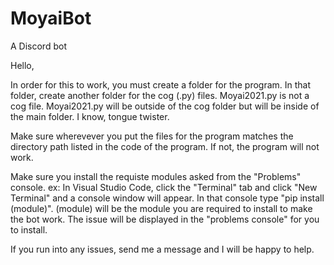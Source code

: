 # MoyaiBot
A Discord bot

Hello, 

In order for this to work, you must create a folder for the program. In that folder, create another folder for the cog (.py) files. Moyai2021.py is not a cog file.
Moyai2021.py will be outside of the cog folder but will be inside of the main folder. I know, tongue twister. 

Make sure wherevever you put the files for the program matches the directory path listed in the code of the program. If not, the program will not work. 

Make sure you install the requiste modules asked from the "Problems" console.
  ex: In Visual Studio Code, click the "Terminal" tab and click "New Terminal" and a console window will appear. In that console type "pip install (module)".
  (module) will be the module you are required to install to make the bot work. The issue will be displayed in the "problems console" for you to install. 
    
If you run into any issues, send me a message and I will be happy to help.   
    
